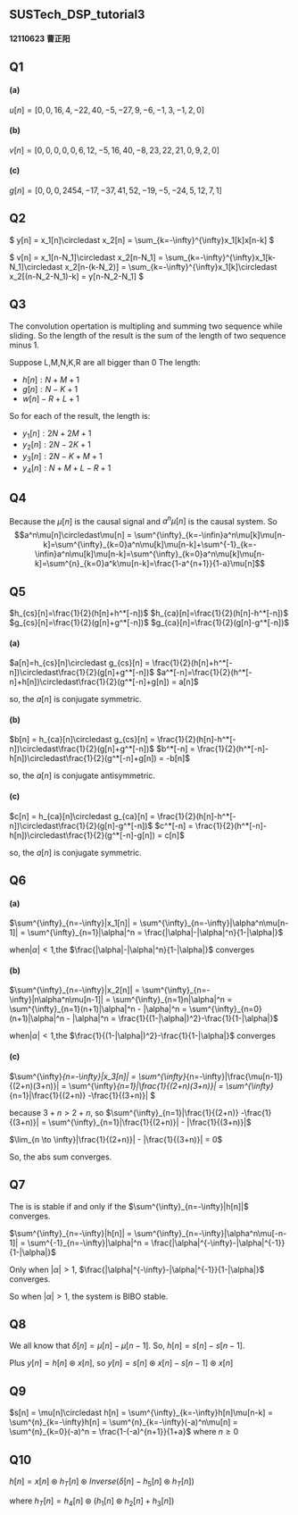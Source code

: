 ## SUSTech_DSP_tutorial3

#### 12110623 曹正阳

## Q1 

#### (a)
$u[n] = [0,0,16,4,-22,40,-5,-27,9,-6,-1,3,-1,2,0]$
#### (b)
$v[n] = [0,0,0,0,0,6,12,-5,16,40,-8,23,22,21,0,9,2,0]$
#### (c)
$g[n] = [0,0,0,2454,-17,-37,41,52,-19,-5,-24,5,12,7,1]$

## Q2

$
y[n] = x_1[n]\circledast x_2[n] = \sum_{k=-\infty}^{\infty}x_1[k]x[n-k]
$

$
v[n] = x_1[n-N_1]\circledast x_2[n-N_1] = \sum_{k=-\infty}^{\infty}x_1[k-N_1]\circledast x_2[n-(k-N_2)]   =  \sum_{k=-\infty}^{\infty}x_1[k]\circledast x_2[(n-N_2-N_1)-k]  =  y[n-N_2-N_1]
$

## Q3

The convolution opertation is multipling and summing two sequence while sliding. So the length of the result is the sum of the length of two sequence minus 1.

Suppose L,M,N,K,R are all bigger than 0
The length:
- $h[n]: N+M+1$
- $g[n]: N-K+1$
- $w[n] -R+L+1$

So for each of the result, the length is:

- $y_1[n]: 2N+2M+1$
- $y_2[n]: 2N-2K+1$
- $y_3[n]: 2N-K+M+1$
- $y_4[n]: N+M+L-R+1$

## Q4
Because the $\mu[n]$ is the causal signal and $a^n\mu[n]$ is the causal system. 
So 
$$a^n\mu[n]\circledast\mu[n] = \sum^{\infty}_{k=-\infin}a^n\mu[k]\mu[n-k]=\sum^{\infty}_{k=0}a^n\mu[k]\mu[n-k]+\sum^{-1}_{k=-\infin}a^n\mu[k]\mu[n-k]=\sum^{\infty}_{k=0}a^n\mu[k]\mu[n-k]=\sum^{n}_{k=0}a^k\mu[n-k]=\frac{1-a^{n+1}}{1-a}\mu[n]$$

## Q5
$h_{cs}[n]=\frac{1}{2}(h[n]+h^*[-n])$
$h_{ca}[n]=\frac{1}{2}(h[n]-h^*[-n])$
$g_{cs}[n]=\frac{1}{2}(g[n]+g^*[-n])$
$g_{ca}[n]=\frac{1}{2}(g[n]-g^*[-n])$

#### (a)
$a[n]=h_{cs}[n]\circledast g_{cs}[n] = \frac{1}{2}(h[n]+h^*[-n])\circledast\frac{1}{2}(g[n]+g^*[-n])$
$a^*[-n]=\frac{1}{2}(h^*[-n]+h[n])\circledast\frac{1}{2}(g^*[-n]+g[n]) = a[n]$

so, the $a[n]$ is conjugate symmetric.

#### (b)
$b[n] = h_{ca}[n]\circledast g_{cs}[n] = \frac{1}{2}(h[n]-h^*[-n])\circledast\frac{1}{2}(g[n]+g^*[-n])$
$b^*[-n]  = \frac{1}{2}(h^*[-n]-h[n])\circledast\frac{1}{2}(g^*[-n]+g[n]) = -b[n]$

so, the $a[n]$ is conjugate antisymmetric.

#### (c)
$c[n] = h_{ca}[n]\circledast g_{ca}[n] = \frac{1}{2}(h[n]-h^*[-n])\circledast\frac{1}{2}(g[n]-g^*[-n])$
$c^*[-n]  = \frac{1}{2}(h^*[-n]-h[n])\circledast\frac{1}{2}(g^*[-n]-g[n]) = c[n]$

so, the $a[n]$ is conjugate symmetric.

## Q6

#### (a)

$\sum^{\infty}_{n=-\infty}|x_1[n]| = \sum^{\infty}_{n=-\infty}|\alpha^n\mu[n-1]| = \sum^{\infty}_{n=1}|\alpha|^n = \frac{|\alpha|-|\alpha|^n}{1-|\alpha|}$

when$|\alpha| < 1$,the $\frac{|\alpha|-|\alpha|^n}{1-|\alpha|}$ converges

#### (b)
$\sum^{\infty}_{n=-\infty}|x_2[n]| = \sum^{\infty}_{n=-\infty}|n\alpha^n\mu[n-1]| = \sum^{\infty}_{n=1}n|\alpha|^n = \sum^{\infty}_{n=1}(n+1)|\alpha|^n - |\alpha|^n  = \sum^{\infty}_{n=0}(n+1)|\alpha|^n - |\alpha|^n = \frac{1}{(1-|\alpha|)^2}-\frac{1}{1-|\alpha|}$

when$|\alpha| < 1$,the $\frac{1}{(1-|\alpha|)^2}-\frac{1}{1-|\alpha|}$ converges

#### (c)

$\sum^{\infty}_{n=-\infty}|x_3[n]| = \sum^{\infty}_{n=-\infty}|\frac{\mu[n-1]}{(2+n)(3+n)}|  = \sum^{\infty}_{n=1}|\frac{1}{(2+n)(3+n)}|  =  \sum^{\infty}_{n=1}|\frac{1}{(2+n)} -\frac{1}{(3+n)}| $

because $3+n>2+n$, so
$\sum^{\infty}_{n=1}|\frac{1}{(2+n)} -\frac{1}{(3+n)}| = \sum^{\infty}_{n=1}|\frac{1}{(2+n)}| - |\frac{1}{(3+n)}|$

$\lim_{n \to \infty}|\frac{1}{(2+n)}| - |\frac{1}{(3+n)}|  = 0$

So, the abs sum converges.


## Q7

The is is stable if and only if the $\sum^{\infty}_{n=-\infty}|h[n]|$ converges.

$\sum^{\infty}_{n=-\infty}|h[n]| = \sum^{\infty}_{n=-\infty}|\alpha^n\mu[-n-1]| = \sum^{-1}_{n=-\infty}|\alpha|^n = \frac{|\alpha|^{-\infty}-|\alpha|^{-1}}{1-|\alpha|}$

Only when $|\alpha|>1$, $\frac{|\alpha|^{-\infty}-|\alpha|^{-1}}{1-|\alpha|}$ converges.

So when $|\alpha|>1$, the system is BIBO stable.

## Q8
We all know that $\delta[n] = \mu[n] - \mu[n-1]$. So, $h[n] = s[n] - s[n-1]$.

Plus $y[n] = h[n]\circledast x[n]$, so $y[n] = s[n]\circledast x[n] -s[n-1]\circledast x[n]$


## Q9

$s[n] = \mu[n]\circledast h[n] = \sum^{\infty}_{k=-\infty}h[n]\mu[n-k]  =  \sum^{n}_{k=-\infty}h[n] = \sum^{n}_{k=-\infty}(-a)^n\mu[n] = \sum^{n}_{k=0}(-a)^n = \frac{1-(-a)^{n+1}}{1+a}$ where $n\geq0$

## Q10

$h[n] = x[n] \circledast h_T[n]\circledast Inverse(\delta[n] -h_5[n] \circledast h_T[n])$

where $h_T[n] = h_4[n]\circledast(h_1[n]\circledast h_2[n] +h_3[n])$